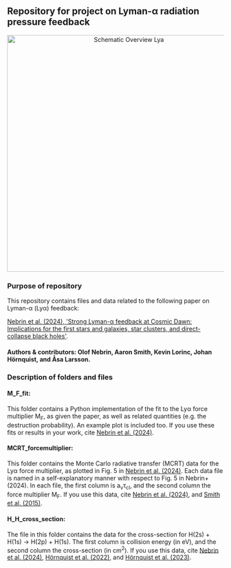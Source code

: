## Repository for project on Lyman-α radiation pressure feedback
<div style="text-align: center;">
    <img src="https://github.com/user-attachments/assets/fa23c18b-6641-4bc1-beed-804950a428bb" alt="Schematic Overview Lya" width="550"/>
</div>

### Purpose of repository

This repository contains files and data related to the following paper on Lyman-α (Lyα) feedback:

[Nebrin et al. (2024), 'Strong Lyman-α feedback at Cosmic Dawn: Implications for the first stars and galaxies, star clusters, and direct-collapse black holes'](INSERT).

#### Authors & contributors: Olof Nebrin, Aaron Smith, Kevin Lorinc, Johan Hörnquist, and Åsa Larsson. 

### Description of folders and files

#### M_F_fit:

This folder contains a Python implementation of the fit to the Lyα force multiplier M<sub>F</sub>, as given the paper, as well as related quantities 
(e.g. the destruction probability). An example plot is included too. If you use these fits or results in your work, cite [Nebrin et al. (2024)](INSERT).

#### MCRT_forcemultiplier:

This folder contains the Monte Carlo radiative transfer (MCRT) data for the Lyα force multiplier, as plotted in Fig. 5 in [Nebrin et al. (2024)](INSERT). Each data file is named in a self-explanatory manner with respect to Fig. 5 in Nebrin+ (2024). In each file, the first column is a<sub>v</sub>τ<sub>cl</sub>, and the second column the force multiplier M<sub>F</sub>. If you use this data, cite [Nebrin et al. (2024)](INSERT), and [Smith et al. (2015)](https://ui.adsabs.harvard.edu/abs/2015MNRAS.449.4336S/abstract). 

#### H_H_cross_section:

The file in this folder contains the data for the cross-section for H(2s) + H(1s) -> H(2p) + H(1s). The first column is collision energy (in eV), and the second column the cross-section (in cm<sup>2</sup>). If you use this data, cite [Nebrin et al. (2024)](INSERT), [Hörnquist et al. (2022)](https://journals.aps.org/pra/abstract/10.1103/PhysRevA.106.062821), and [Hörnquist et al. (2023)](https://journals.aps.org/pra/abstract/10.1103/PhysRevA.108.052811).
